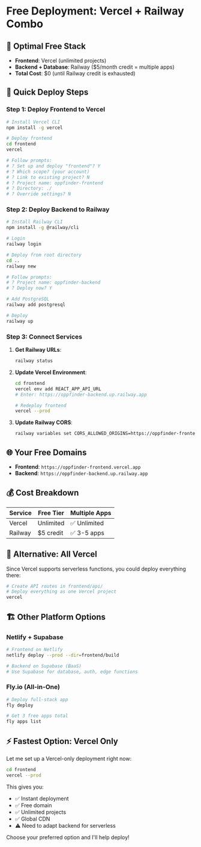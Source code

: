 # Free Deployment: Vercel + Railway Combo

## 🎯 **Optimal Free Stack**

- **Frontend**: Vercel (unlimited projects)
- **Backend + Database**: Railway ($5/month credit = multiple apps)
- **Total Cost**: $0 (until Railway credit is exhausted)

## 🚀 **Quick Deploy Steps**

### Step 1: Deploy Frontend to Vercel

```bash
# Install Vercel CLI
npm install -g vercel

# Deploy frontend
cd frontend
vercel

# Follow prompts:
# ? Set up and deploy "frontend"? Y
# ? Which scope? (your account)
# ? Link to existing project? N
# ? Project name: oppfinder-frontend
# ? Directory: ./
# ? Override settings? N
```

### Step 2: Deploy Backend to Railway

```bash
# Install Railway CLI
npm install -g @railway/cli

# Login
railway login

# Deploy from root directory
cd ..
railway new

# Follow prompts:
# ? Project name: oppfinder-backend
# ? Deploy now? Y

# Add PostgreSQL
railway add postgresql

# Deploy
railway up
```

### Step 3: Connect Services

1. **Get Railway URLs**:
   ```bash
   railway status
   ```

2. **Update Vercel Environment**:
   ```bash
   cd frontend
   vercel env add REACT_APP_API_URL
   # Enter: https://oppfinder-backend.up.railway.app
   
   # Redeploy frontend
   vercel --prod
   ```

3. **Update Railway CORS**:
   ```bash
   railway variables set CORS_ALLOWED_ORIGINS=https://oppfinder-frontend.vercel.app
   ```

## 🌐 **Your Free Domains**

- **Frontend**: `https://oppfinder-frontend.vercel.app`
- **Backend**: `https://oppfinder-backend.up.railway.app`

## 💰 **Cost Breakdown**

| Service | Free Tier | Multiple Apps |
|---------|-----------|---------------|
| Vercel  | Unlimited | ✅ Unlimited |
| Railway | $5 credit | ✅ 3-5 apps  |

## 🔄 **Alternative: All Vercel**

Since Vercel supports serverless functions, you could deploy everything there:

```bash
# Create API routes in frontend/api/
# Deploy everything as one Vercel project
vercel
```

## 🏗️ **Other Platform Options**

### Netlify + Supabase
```bash
# Frontend on Netlify
netlify deploy --prod --dir=frontend/build

# Backend on Supabase (BaaS)
# Use Supabase for database, auth, edge functions
```

### Fly.io (All-in-One)
```bash
# Deploy full-stack app
fly deploy

# Get 3 free apps total
fly apps list
```

## ⚡ **Fastest Option: Vercel Only**

Let me set up a Vercel-only deployment right now:

```bash
cd frontend
vercel --prod
```

This gives you:
- ✅ Instant deployment
- ✅ Free domain
- ✅ Unlimited projects
- ✅ Global CDN
- ⚠️ Need to adapt backend for serverless

Choose your preferred option and I'll help deploy!